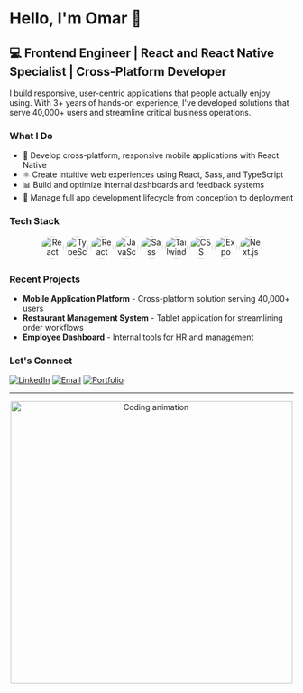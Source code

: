 # Hello, I'm Omar 👋

## 💻 Frontend Engineer | React and React Native Specialist | Cross-Platform Developer

I build responsive, user-centric applications that people actually enjoy using. With 3+ years of hands-on experience, I've developed solutions that serve 40,000+ users and streamline critical business operations.

### What I Do

- 🚀 Develop cross-platform, responsive mobile applications with React Native
- ⚛️ Create intuitive web experiences using React, Sass, and TypeScript
- 📊 Build and optimize internal dashboards and feedback systems
- 🔄 Manage full app development lifecycle from conception to deployment

### Tech Stack

<div align="center">
  <img src="https://img.shields.io/badge/React-20232A?style=for-the-badge&logo=react&logoColor=61DAFB" alt="React" height="40" style="border-radius:50%"/>
  <img src="https://img.shields.io/badge/TypeScript-3178C6?style=for-the-badge&logo=typescript&logoColor=white" alt="TypeScript" height="40" style="border-radius:50%"/>
  <img src="https://img.shields.io/badge/React_Native-20232A?style=for-the-badge&logo=react&logoColor=61DAFB" alt="React Native" height="40" style="border-radius:50%"/>
  <img src="https://img.shields.io/badge/JavaScript-F7DF1E?style=for-the-badge&logo=javascript&logoColor=black" alt="JavaScript" height="40" style="border-radius:50%"/>
  <img src="https://img.shields.io/badge/Sass-CC6699?style=for-the-badge&logo=sass&logoColor=white" alt="Sass" height="40" style="border-radius:50%"/>
  <img src="https://img.shields.io/badge/Tailwind_CSS-06B6D4?style=for-the-badge&logo=tailwind-css&logoColor=white" alt="Tailwind" height="40" style="border-radius:50%"/>
  <img src="https://img.shields.io/badge/CSS-1572B6?style=for-the-badge&logo=css3&logoColor=white" alt="CSS" height="40" style="border-radius:50%"/>
  <img src="https://img.shields.io/badge/Expo-000020?style=for-the-badge&logo=expo&logoColor=white" alt="Expo" height="40" style="border-radius:50%"/>
  <img src="https://img.shields.io/badge/Next.js-000000?style=for-the-badge&logo=next.js&logoColor=white" alt="Next.js" height="40" style="border-radius:50%"/>
</div>

### Recent Projects

- **Mobile Application Platform** - Cross-platform solution serving 40,000+ users
- **Restaurant Management System** - Tablet application for streamlining order workflows
- **Employee Dashboard** - Internal tools for HR and management

### Let's Connect

[![LinkedIn](https://img.shields.io/badge/-LinkedIn-0A66C2?style=flat-square&logo=linkedin&logoColor=white)](https://linkedin.com/in/omar-sherif-farag)
[![Email](https://img.shields.io/badge/-Email-D14836?style=flat-square&logo=gmail&logoColor=white)](mailto:omaar.sherif@gmail.com)
[![Portfolio](https://img.shields.io/badge/-Portfolio-000000?style=flat-square&logo=safari&logoColor=white)]([https://yourportfolio.com](https://portfolio-asekon.vercel.app/))

---

<div align="center">
  <img src="https://your-gif-url-here.gif" alt="Coding animation" width="500">
</div>
